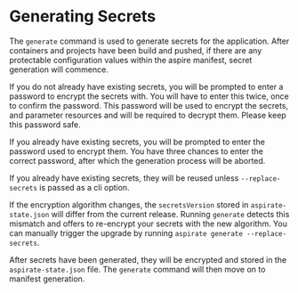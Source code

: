 # Generating Secrets

The `generate` command is used to generate secrets for the application.
After containers and projects have been build and pushed, if there are any protectable configuration values within the aspire manifest, secret generation will commence.

If you do not already have existing secrets, you will be prompted to enter a password to encrypt the secrets with.
You will have to enter this twice, once to confirm the password.
This password will be used to encrypt the secrets, and parameter resources and will be required to decrypt them. Please keep this password safe.

If you already have existing secrets, you will be prompted to enter the password used to encrypt them.
You have three chances to enter the correct password, after which the generation process will be aborted.

If you already have existing secrets, they will be reused unless `--replace-secrets` is passed as a cli option.

If the encryption algorithm changes, the `secretsVersion` stored in `aspirate-state.json` will differ from the current release. Running `generate` detects this mismatch and offers to re-encrypt your secrets with the new algorithm. You can manually trigger the upgrade by running `aspirate generate --replace-secrets`.

After secrets have been generated, they will be encrypted and stored in the `aspirate-state.json` file.
The `generate` command will then move on to manifest generation.